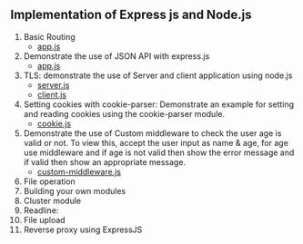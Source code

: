 ## Implementation of Express js and Node.js

1. Basic Routing
   - [app.js](app.js)
2. Demonstrate the use of JSON API with express.js
   - [app.js](app.js)
3. TLS: demonstrate the use of Server and client application using node.js
   - [server.js](server.js)
   - [client.js](client.js)
4. Setting cookies with cookie-parser: Demonstrate an example for setting and reading cookies using the cookie-parser module.
   - [cookie.js](cookie.js)
5. Demonstrate the use of Custom middleware to check the user age is valid or not. To view this, accept the user input as name & age, for age use middleware and if age is not valid then show the error message and if valid then show an appropriate message.
   - [custom-middleware.js](custom-middleware.js)
6. File operation
7. Building your own modules
8. Cluster module
9. Readline:
10. File upload
11. Reverse proxy using ExpressJS